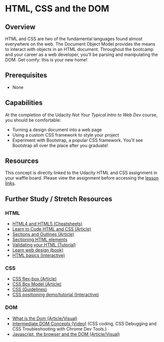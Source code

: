 # HTML, CSS and the DOM

## Overview

HTML and CSS are two of the fundamental languages found almost everywhere on the web. The Document Object Model provides the means to interact with objects in an HTML document. Throughout the bootcamp and your career as a web developer, you'll be parsing and manipulating the DOM. Get comfy: this is your new home!

## Prerequisites

- None

## Capabilities

At the completion of the Udacity _Not Your Typical Intro to Web Dev_ course, you should be comfortable:

 - Turning a design document into a web page
 - Using a custom CSS framework to style your project
 - Experiment with Bootstrap, a popular CSS framework. You'll see Bootstrap all over the place after you graduate!

## Resources

This concept is directly linked to the Udacity HTML and CSS assignment in your waffle board. Please view the assignment before accessing the [lesson links](https://www.udacity.com/course/intro-to-html-and-css--ud304).

## Further Study / Stretch Resources

### HTML
- [HTML4 and HTML5 (Cheatsheets)](/resources/html-css-CHEATSHEETS)
- [Learn to Code HTML and CSS (Article)](/resources/html-css-learn-to-code-TUTORIAL)
- [Sections and Outlines (Article)](/resources/html5-structure-outlines-ARTICLE)
- [Sectioning HTML elements](/resources/html5-sectioning-elements-FLOWCHART)
- [Validating your HTML (Tutorial)](/resources/html-validation-TUTORIAL)
- [Learn web design (book)](https://github.com/dev-academy-programme/curriculum/tree/master/resources/html-css-duckett-BOOK)
- [HTML basics (Interactive)](/resources/html-basics-CODEACADEMY-TUTORIAL)

### CSS
- [CSS flex-box (Article)](/resources/css-flexbox-ARTICLE)
- [CSS Box Model (Article)](http://learn.shayhowe.com/html-css/opening-the-box-model/)
- [CSS (Guidelines)](/resources/css-style-GUIDELINES)
- [CSS positioning demo/tutorial (Interactive)](http://codepen.io/bthehuman/pen/BNraLo)

### DOM
- [What is the Dom (Article/Visual)](/resources/html-DOM-ARTICLE)
- [Intermediate DOM Concepts (Video)](https://www.youtube.com/watch?v=Z3HGJsNLQ1E) (CSS coding, CSS Debugging and CSS Troubleshooting with Chrome Dev Tools.)
- [Javascript, the browser and the DOM (Article/Visual)](/resources/js-dom-kirupa-TUTORIAL)
